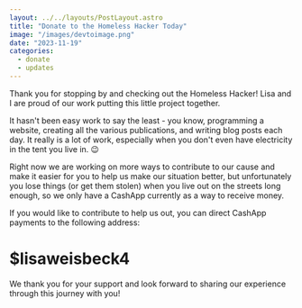 ```yaml
---
layout: ../../layouts/PostLayout.astro
title: "Donate to the Homeless Hacker Today"
image: "/images/devtoimage.png"
date: "2023-11-19"
categories:
  - donate
  - updates
---
```


Thank you for stopping by and checking out the Homeless Hacker! Lisa and I are proud of our work putting this little project together.

It hasn't been easy work to say the least - you know, programming a website, creating all the various publications, and writing blog posts each day. It really is a lot of work, especially when you don't even have electricity in the tent you live in. 😉

Right now we are working on more ways to contribute to our cause and make it easier for you to help us make our situation better, but unfortunately you lose things (or get them stolen) when you live out on the streets long enough, so we only have a CashApp currently as a way to receive money.

If you would like to contribute to help us out, you can direct CashApp payments to the following address:

# $lisaweisbeck4

We thank you for your support and look forward to sharing our experience through this journey with you!
